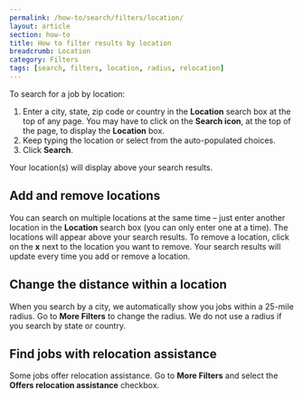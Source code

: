 ```yaml
---
permalink: /how-to/search/filters/location/
layout: article
section: how-to
title: How to filter results by location
breadcrumb: Location
category: Filters
tags: [search, filters, location, radius, relocation]
---
```


To search for a job by location:

1.	Enter a city, state, zip code or country in the **Location** search box at the top of any page. You may have to click on the **Search icon**, at the top of the page, to display the **Location** box.
2.	Keep typing the location or select from the auto-populated choices.
3.	Click **Search**.

Your location(s) will display above your search results.  

## Add and remove locations
You can search on multiple locations at the same time – just enter another location in the **Location** search box (you can only enter one at a time). The locations will appear above your search results. To remove a location, click on the **x** next to the location you want to remove. Your search results will update every time you add or remove a location. 

## Change the distance within a location
When you search by a city, we automatically show you jobs within a 25-mile radius. Go to **More Filters** to change the radius. We do not use a radius if you search by state or country.

## Find jobs with relocation assistance
Some jobs offer relocation assistance. Go to **More Filters** and select the **Offers relocation assistance** checkbox.
